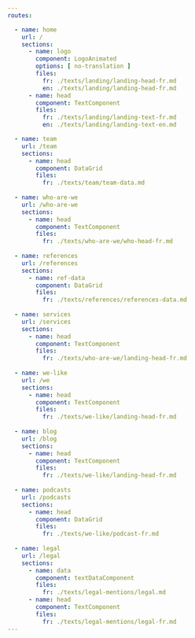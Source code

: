 ```yaml
---
routes: 

  - name: home 
    url: /
    sections: 
      - name: logo
        component: LogoAnimated
        options: [ no-translation ]
        files:
          fr: ./texts/landing/landing-head-fr.md
          en: ./texts/landing/landing-head-fr.md
      - name: head
        component: TextComponent
        files:
          fr: ./texts/landing/landing-text-fr.md
          en: ./texts/landing/landing-text-en.md

  - name: team 
    url: /team
    sections: 
      - name: head
        component: DataGrid
        files:
          fr: ./texts/team/team-data.md
  
  - name: who-are-we
    url: /who-are-we
    sections: 
      - name: head
        component: TextComponent
        files:
          fr: ./texts/who-are-we/who-head-fr.md
  
  - name: references
    url: /references
    sections: 
      - name: ref-data
        component: DataGrid
        files:
          fr: ./texts/references/references-data.md
  
  - name: services
    url: /services
    sections: 
      - name: head
        component: TextComponent
        files:
          fr: ./texts/who-are-we/landing-head-fr.md
  
  - name: we-like
    url: /we
    sections: 
      - name: head
        component: TextComponent
        files:
          fr: ./texts/we-like/landing-head-fr.md
  
  - name: blog
    url: /blog
    sections: 
      - name: head
        component: TextComponent
        files:
          fr: ./texts/we-like/landing-head-fr.md
  
  - name: podcasts
    url: /podcasts
    sections: 
      - name: head
        component: DataGrid
        files:
          fr: ./texts/we-like/podcast-fr.md
  
  - name: legal
    url: /legal
    sections: 
      - name: data
        component: textDataComponent
        files:
          fr: ./texts/legal-mentions/legal.md
      - name: head
        component: TextComponent
        files:
          fr: ./texts/legal-mentions/legal-fr.md
--- 
```

